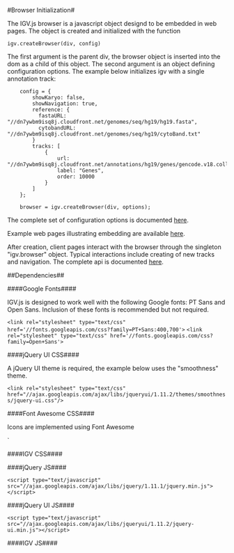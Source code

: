 <!-- Note: This document is written in "markdown".  Please respect the markdown conventions (http://daringfireball.net/projects/markdown/) when editig. -->


#Browser Initialization#

The IGV.js browser is a javascript object designd to be embedded in web pages.  The object is created and initialized with the function

    igv.createBrowser(div, config)

The first argument is the parent div, the browser object is inserted into the dom as a child of this object.
The second argument is an object defining configuration options.  The example below initializes igv with a single
annotation track:

        config = {
            showKaryo: false,
            showNavigation: true,
            reference: {
              fastaURL: "//dn7ywbm9isq8j.cloudfront.net/genomes/seq/hg19/hg19.fasta",
              cytobandURL: "//dn7ywbm9isq8j.cloudfront.net/genomes/seq/hg19/cytoBand.txt"
            }
            tracks: [
                {
                    url: "//dn7ywbm9isq8j.cloudfront.net/annotations/hg19/genes/gencode.v18.collapsed.bed",
                    label: "Genes",
                    order: 10000
                }
            ]
        };

        browser = igv.createBrowser(div, options);

The complete set of configuration options is documented [here](configuration.html).

Example web pages illustrating embedding are available [here](//igv.org/web/examples).

After creation, client pages interact with the browser through the singleton "igv.browser" object.  Typical interactions include
creating of new tracks and navigation.  The complete api is documented [here](api.html).


##Dependencies##


####Google Fonts####

IGV.js is designed to work well with the following Google fonts: PT Sans and Open Sans.  Inclusion of these fonts
is recommended but not required.

`<link rel="stylesheet" type="text/css" href='//fonts.googleapis.com/css?family=PT+Sans:400,700'>`
`<link rel="stylesheet" type="text/css" href='//fonts.googleapis.com/css?family=Open+Sans'>`

####jQuery UI CSS####

A jQuery UI theme is required, the example below uses the "smoothness" theme.

`<link rel="stylesheet" type="text/css" href="//ajax.googleapis.com/ajax/libs/jqueryui/1.11.2/themes/smoothness/jquery-ui.css"/>`

####Font Awesome CSS####

Icons are implemented using Font Awesome

 <link rel="stylesheet" type="text/css" href="//maxcdn.bootstrapcdn.com/font-awesome/4.2.0/css/font-awesome.min.css">`

####IGV CSS####

 <link rel="stylesheet" type="text/css" href="//igv.org/web/beta/igv-beta.css">


####jQuery JS####

`<script type="text/javascript" src="//ajax.googleapis.com/ajax/libs/jquery/1.11.1/jquery.min.js"></script>`

####jQuery UI JS####

`<script type="text/javascript" src="//ajax.googleapis.com/ajax/libs/jqueryui/1.11.2/jquery-ui.min.js"></script>`


####IGV JS####
<script type="text/javascript" src="//igv.org/web/beta/igv-beta.js"></script>

